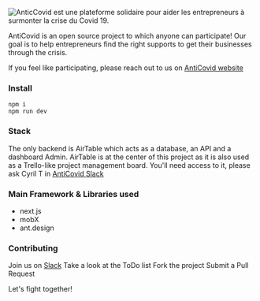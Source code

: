 
![AnticCovid est une plateforme solidaire pour aider les entrepreneurs à surmonter la crise du Covid 19.](https://i.ibb.co/mtPrGSK/MARION-ANTICOVID-CAPSULE-TW-HEADER-19-03-20.jpg)

AntiCovid is an open source project to which anyone can participate! 
Our goal is to help entrepreneurs find the right supports to get their businesses through the crisis. 

If you feel like participating, please reach out to us on [AntiCovid website](https://www.anticovid.io)
### Install

    npm i
    npm run dev

### Stack
The only backend is AirTable which acts as a database, an API and a dashboard Admin.
AirTable is at the center of this project as it is also used as a Trello-like project management board.
You'll need access to it, please ask Cyril T in [AntiCovid Slack](https://join.slack.com/t/anticovid/shared_invite/zt-cqp7qpgi-MTzPntEyKkDQnr4jbLRDyg)
### Main Framework & Libraries used
- next.js
- mobX
- ant.design
### Contributing

Join us on [Slack](https://join.slack.com/t/anticovid/shared_invite/zt-cqp7qpgi-MTzPntEyKkDQnr4jbLRDyg)
Take a look at the ToDo list
Fork the project
Submit a Pull Request

Let's fight together!

